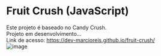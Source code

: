 # Fruit Crush (JavaScript)
Este projeto é baseado no Candy Crush.<br>
Projeto em desenvolvimento...<br>
Link de acesso: https://dev-marcioreis.github.io/fruit-crush/ <br>
![image](https://user-images.githubusercontent.com/122680054/232103691-6fe13404-bdf8-469e-b20a-1475df055f80.png)

